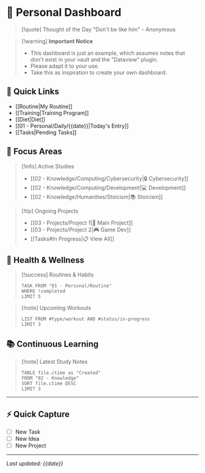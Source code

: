 # 🎯 Personal Dashboard

> [!quote] Thought of the Day
> "Don't be like him" - Anonymous


> [!warning] **Important Notice**
> - This dashboard is just an example, which assumes notes that don't exist in your vault and the "Dataview" plugin.
> - Please adapt it to your use.
> - Take this as inspiration to create your own dashboard.


## 🌅 Quick Links
- [[Routine|My Routine]] 
- [[Training|Training Program]] 
- [[Diet|Diet]] 
- [[01 - Personal/Daily/{{date}}|Today's Entry]] 
- [[Tasks|Pending Tasks]]

## 🎯 Focus Areas

> [!info] Active Studies
> - [[02 - Knowledge/Computing/Cybersecurity|🔒 Cybersecurity]]
> - [[02 - Knowledge/Computing/Development|💻 Development]]
> - [[02 - Knowledge/Humanities/Stoicism|📚 Stoicism]]

> [!tip] Ongoing Projects
> - [[03 - Projects/Project 1|🚀 Main Project]]
> - [[03 - Projects/Project 2|🎮 Game Dev]]
> - [[Tasks#In Progress|📋 View All]]

## 💪 Health & Wellness

> [!success] Routines & Habits
> ```dataview
> TASK FROM "01 - Personal/Routine"
> WHERE !completed
> LIMIT 5
> ```

> [!note] Upcoming Workouts
> ```dataview
> LIST FROM #type/workout AND #status/in-progress
> LIMIT 3
> ```

## 📚 Continuous Learning

> [!note] Latest Study Notes
> ```dataview
> TABLE file.ctime as "Created"
> FROM "02 - Knowledge"
> SORT file.ctime DESC
> LIMIT 3
> ```

---
## ⚡ Quick Capture
- [ ] New Task
- [ ] New Idea
- [ ] New Project

---
*Last updated: {{date}}*